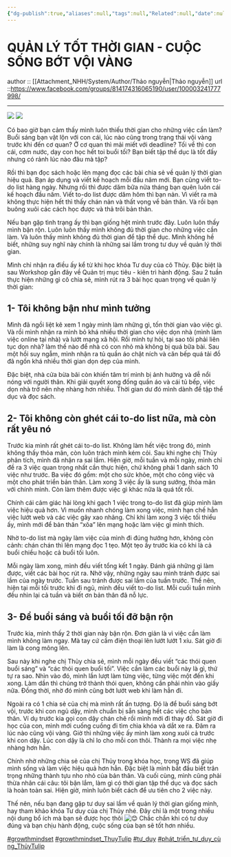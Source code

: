 ```yaml
---
{"dg-publish":true,"aliases":null,"tags":null,"Related":null,"date":null,"URL":"https://www.facebook.com/groups/814174316065190/user/100003241777998/","Author":"Thảo nguyễn","permalink":"/People/Quản lý tốt thời gian-cuộc sống bớt vội vang/","dgPassFrontmatter":true,"noteIcon":"2","created":"2023-12-15T06:59:34.320+07:00","updated":"2023-12-27T13:31:00.000+07:00"}
---
```


# **QUẢN LÝ TỐT THỜI GIAN - CUỘC SỐNG BỚT VỘI VÀNG**
author :: [[Attachment_NHH/System/Author/Thảo nguyễn\|Thảo nguyễn]]
url ::https://www.facebook.com/groups/814174316065190/user/100003241777998/
 
---
![](https://i.imgur.com/sUt959i.png)
![](https://i.imgur.com/P5xDT7T.png)

Có bao giờ bạn cảm thấy mình luôn thiếu thời gian cho những việc cần làm? Buổi sáng bạn vật lộn với con cái, lúc nào cũng trong trạng thái vội vàng trước khi đến cơ quan? Ở cơ quan thì mải miết với deadline? Tối về thì con cái, cơm nước, dạy con học hết toi buổi tối? Bạn biết tập thể dục là tốt đấy nhưng có rảnh lúc nào đâu mà tập?

Rồi thì bạn đọc sách hoặc lên mạng đọc các bài chia sẻ về quản lý thời gian hiệu quả. Bạn áp dụng và viết kế hoạch mỗi đầu năm mới. Bạn cũng viết to-do list hàng ngày. Nhưng rồi thì được dăm bữa nửa tháng bạn quên luôn cái kế hoạch đầu năm. Viết to-do list được dăm hôm thì bạn nản. Vì viết ra mà không thực hiện hết thì thấy chán nản và thất vọng về bản thân. Và rồi bạn buông xuôi các cách học được và thả trôi bản thân.

Nếu bạn gặp tình trạng ấy thì bạn giống hệt mình trước đây. Luôn luôn thấy mình bận rộn. Luôn luôn thấy mình không đủ thời gian cho những việc cần làm. Và luôn thấy mình không đủ thời gian để tập thể dục. Mình không hề biết, những suy nghĩ này chính là những sai lầm trong tư duy về quản lý thời gian.

Mình chỉ nhận ra điều ấy kể từ khi học khóa Tư duy của cô Thủy. Đặc biệt là sau Workshop gần đây về Quản trị mục tiêu - kiên trì hành động. Sau 2 tuần thực hiện những gì cô chia sẻ, mình rút ra 3 bài học quan trọng về quản lý thời gian:

## 1- Tôi không bận như mình tưởng

Mình đã ngồi liệt kê xem 1 ngày mình làm những gì, tốn thời gian vào việc gì. Và rồi mình nhận ra mình bỏ khá nhiều thời gian cho việc dọn nhà (mình làm việc online tại nhà) và lướt mạng xã hội. Rồi mình tự hỏi, tại sao tôi phải liên tục dọn nhà? làm thế nào để nhà có con nhỏ mà không bị quá bữa bài. Sau một hồi suy ngẫm, mình nhận ra tủ quần áo chật ních và căn bếp quá tải đồ đã ngốn khá nhiều thời gian dọn dẹp của mình.

Đặc biệt, nhà cửa bừa bãi còn khiến tâm trí mình bị ảnh hưởng và dễ nổi nóng với người thân. Khi giải quyết xong đống quần áo và cái tủ bếp, việc dọn nhà trở nên nhẹ nhàng hơn nhiều. Thời gian dư đó mình dành để tập thể dục và đọc sách.

## 2- Tôi không còn ghét cái to-do list nữa, mà còn rất yêu nó

Trước kia mình rất ghét cái to-do list. Không làm hết việc trong đó, mình không thấy thỏa mãn, còn luôn trách mình kém cỏi. Sau khi nghe chị Thủy phân tích, mình đã nhận ra sai lầm. Hiện giờ, mỗi tuần và mỗi ngày, mình chỉ đề ra 3 việc quan trọng nhất cần thực hiện, chứ không phải 1 danh sách 10 việc như trước. Ba việc đó gồm: một cho sức khỏe, một cho công việc và một cho phát triển bản thân. Làm xong 3 việc ấy là sung sướng, thỏa mãn với chính mình. Còn làm thêm được việc gì khác nữa là quá tốt rồi.

Chính cái cảm giác hài lòng khi gạch 1 việc trong to-do list đã giúp mình làm việc hiệu quả hơn. Vì muốn nhanh chóng làm xong việc, mình hạn chế hẳn việc lướt web và các việc gây xao nhãng. Chỉ khi làm xong 3 việc tối thiểu ấy, mình mới để bản thân “xõa” lên mạng hoặc làm việc gì mình thích.

Nhờ to-do list mà ngày làm việc của mình đi đúng hướng hơn, không còn cảnh: chán chán thì lên mạng đọc 1 tẹo. Một tẹo ấy trước kia có khi là cả buổi chiều hoặc cả buổi tối luôn.

Mỗi ngày làm xong, mình đều viết tổng kết 1 ngày. Đánh giá những gì làm được, viết các bài học rút ra. Nhờ vậy, những ngày sau mình tránh được sai lầm của ngày trước. Tuần sau tránh được sai lầm của tuần trước. Thế nên, hiện tại mỗi tối trước khi đi ngủ, mình đều viết to-do list. Mỗi cuối tuần mình đều nhìn lại cả tuần và biết ơn bản thân đã nỗ lực.

## 3- Để buổi sáng và buổi tối đỡ bận rộn

Trước kia, mình thấy 2 thời gian này bận rộn. Đơn giản là vì việc cần làm mình không làm ngay. Mà tay cứ cầm điện thoại lên lướt lướt 1 xíu. Sát giờ đi làm là cong mông lên.

Sau này khi nghe chị Thủy chia sẻ, mình mỗi ngày đều viết “các thói quen buổi sáng” và “các thói quen buổi tối”. Việc cần làm các buổi này là gì, thứ tự ra sao. Nhìn vào đó, mình lần lượt làm từng việc, từng việc một đến khi xong. Làm dần thì chúng trở thành thói quen, không cần phải nhìn vào giấy nữa. Đồng thời, nhờ đó mình cũng bớt lướt web khi làm hẳn đi.

Ngoài ra có 1 chia sẻ của chị mà mình rất ấn tượng. Đó là để buổi sáng bớt vội, trước khi con ngủ dậy, mình chuẩn bị sẵn sàng hết các việc cho bản thân. Ví dụ trước kia gọi con dậy chán chê rồi mình mới đi thay đồ. Sát giờ đi học của con, mình mới cuống cuồng đi tìm chìa khóa và dắt xe ra. Đâm ra lúc nào cũng vội vàng. Giờ thì những việc ấy mình làm xong xuôi cả trước khi con dậy. Lúc con dậy là chỉ lo cho mỗi con thôi. Thành ra mọi việc nhẹ nhàng hơn hẳn.

Chính nhờ những chia sẻ của chị Thủy trong khóa học, trong WS đã giúp mình sống và làm việc hiệu quả hơn hẳn. Đặc biệt là mình bắt đầu biết trân trọng những thành tựu nho nhỏ của bản thân. Và cuối cùng, mình cũng phải thừa nhân cái câu: tôi bận lắm, làm gì có thời gian tập thể dục và đọc sách là hoàn toàn sai. Hiện giờ, mình luôn biết cách để ưu tiên cho 2 việc này.

Thế nên, nếu bạn đang gặp tư duy sai lầm về quản lý thời gian giống mình, hay tham khảo khóa Tư duy của chị Thủy nhé. Đây chỉ là một trong nhiều nội dung bổ ích mà bạn sẽ được học thôi ![😊](https://static.xx.fbcdn.net/images/emoji.php/v9/td8/1.5/16/1f60a.png) Chắc chắn khi có tư duy đúng và bạn chịu hành động, cuộc sống của bạn sẽ tốt hơn nhiều.

[#growthmindset](https://www.facebook.com/hashtag/growthmindset?__eep__=6&__cft__[0]=AZXAYp8RnSbo-m77cP9f9m2pl_6qRLhbz3iodPd1HIDKyLUq6HmQUWSvYUdIXf97kMGsBgTRqfBo9ngIO5g_GiXgYRI1CJLm7ibLaaeG2OKmXztI7bUaGT1mJsDQZ51W3xPScVId_P37gPMcRcfGEk-jKDsPlShKCMYClWwVuWD7OKnxlHu0qPxdsGL8MsmYwXM&__tn__=*NK-R) [#growthmindset_ThuyTulip](https://www.facebook.com/hashtag/growthmindset_thuytulip?__eep__=6&__cft__[0]=AZXAYp8RnSbo-m77cP9f9m2pl_6qRLhbz3iodPd1HIDKyLUq6HmQUWSvYUdIXf97kMGsBgTRqfBo9ngIO5g_GiXgYRI1CJLm7ibLaaeG2OKmXztI7bUaGT1mJsDQZ51W3xPScVId_P37gPMcRcfGEk-jKDsPlShKCMYClWwVuWD7OKnxlHu0qPxdsGL8MsmYwXM&__tn__=*NK-R) [#tư_duy](https://www.facebook.com/hashtag/t%C6%B0_duy?__eep__=6&__cft__[0]=AZXAYp8RnSbo-m77cP9f9m2pl_6qRLhbz3iodPd1HIDKyLUq6HmQUWSvYUdIXf97kMGsBgTRqfBo9ngIO5g_GiXgYRI1CJLm7ibLaaeG2OKmXztI7bUaGT1mJsDQZ51W3xPScVId_P37gPMcRcfGEk-jKDsPlShKCMYClWwVuWD7OKnxlHu0qPxdsGL8MsmYwXM&__tn__=*NK-R) [#phát_triển_tư_duy_cùng_ThủyTulip](https://www.facebook.com/hashtag/ph%C3%A1t_tri%E1%BB%83n_t%C6%B0_duy_c%C3%B9ng_th%E1%BB%A7ytulip?__eep__=6&__cft__[0]=AZXAYp8RnSbo-m77cP9f9m2pl_6qRLhbz3iodPd1HIDKyLUq6HmQUWSvYUdIXf97kMGsBgTRqfBo9ngIO5g_GiXgYRI1CJLm7ibLaaeG2OKmXztI7bUaGT1mJsDQZ51W3xPScVId_P37gPMcRcfGEk-jKDsPlShKCMYClWwVuWD7OKnxlHu0qPxdsGL8MsmYwXM&__tn__=*NK-R)